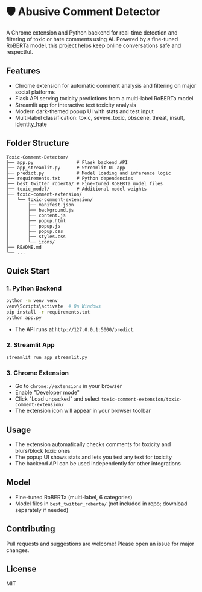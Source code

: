 # 🛡️ Abusive Comment Detector

A Chrome extension and Python backend for real-time detection and filtering of toxic or hate comments using AI. Powered by a fine-tuned RoBERTa model, this project helps keep online conversations safe and respectful.

## Features
- Chrome extension for automatic comment analysis and filtering on major social platforms
- Flask API serving toxicity predictions from a multi-label RoBERTa model
- Streamlit app for interactive text toxicity analysis
- Modern dark-themed popup UI with stats and test input
- Multi-label classification: toxic, severe_toxic, obscene, threat, insult, identity_hate

## Folder Structure
```
Toxic-Comment-Detector/
├── app.py                # Flask backend API
├── app_streamlit.py      # Streamlit UI app
├── predict.py            # Model loading and inference logic
├── requirements.txt      # Python dependencies
├── best_twitter_roberta/ # Fine-tuned RoBERTa model files
├── toxic_model/          # Additional model weights
├── toxic-comment-extension/
│   └── toxic-comment-extension/
│       ├── manifest.json
│       ├── background.js
│       ├── content.js
│       ├── popup.html
│       ├── popup.js
│       ├── popup.css
│       ├── styles.css
│       └── icons/
├── README.md
└── ...
```

## Quick Start
### 1. Python Backend
```bash
python -m venv venv
venv\Scripts\activate  # On Windows
pip install -r requirements.txt
python app.py
```
- The API runs at `http://127.0.0.1:5000/predict`.

### 2. Streamlit App
```bash
streamlit run app_streamlit.py
```

### 3. Chrome Extension
- Go to `chrome://extensions` in your browser
- Enable "Developer mode"
- Click "Load unpacked" and select `toxic-comment-extension/toxic-comment-extension/`
- The extension icon will appear in your browser toolbar

## Usage
- The extension automatically checks comments for toxicity and blurs/block toxic ones
- The popup UI shows stats and lets you test any text for toxicity
- The backend API can be used independently for other integrations

## Model
- Fine-tuned RoBERTa (multi-label, 6 categories)
- Model files in `best_twitter_roberta/` (not included in repo; download separately if needed)

## Contributing
Pull requests and suggestions are welcome! Please open an issue for major changes.

## License
MIT

